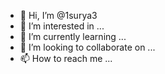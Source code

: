 - 👋 Hi, I’m @1surya3
- 👀 I’m interested in ...
- 🌱 I’m currently learning ...
- 💞️ I’m looking to collaborate on ...
- 📫 How to reach me ...

<!---
1surya3/1surya3 is a ✨ special ✨ repository because its `README.md` (this file) appears on your GitHub profile.
Yo
